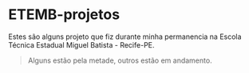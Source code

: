 # ETEMB-projetos
Estes são alguns projeto que fiz durante minha permanencia na Escola Técnica Estadual Miguel Batista - Recife-PE.

>Alguns estão pela metade, outros estão em andamento.
